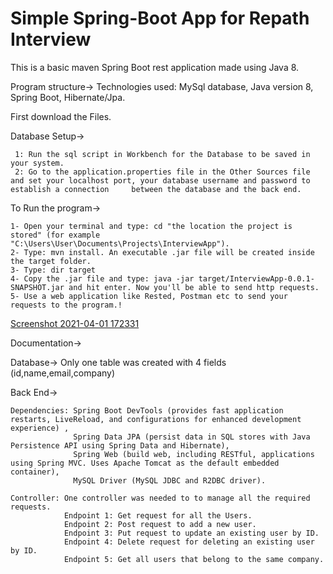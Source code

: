# Simple Spring-Boot App for Repath Interview

This is a basic maven Spring Boot rest application made using Java 8.

Program structure->
Technologies used:
MySql database, Java version 8, Spring Boot, Hibernate/Jpa.

First download the Files.

Database Setup->
            
     1: Run the sql script in Workbench for the Database to be saved in your system.
     2: Go to the application.properties file in the Other Sources file and set your localhost port, your database username and password to establish a connection     between the database and the back end.

To Run the program->

    1- Open your terminal and type: cd "the location the project is stored" (for example  "C:\Users\User\Documents\Projects\InterviewApp").
    2- Type: mvn install. An executable .jar file will be created inside the target folder.
    3- Type: dir target
    4- Copy the .jar file and type: java -jar target/InterviewApp-0.0.1-SNAPSHOT.jar and hit enter. Now you'll be able to send http requests.
    5- Use a web application like Rested, Postman etc to send your requests to the program.!
[Screenshot 2021-04-01 172331](https://user-images.githubusercontent.com/67753052/113308613-043f9380-930f-11eb-918d-8750f3e558c5.png)

Documentation->

Database-> Only one table was created with 4 fields (id,name,email,company)

Back End-> 

    Dependencies: Spring Boot DevTools (provides fast application restarts, LiveReload, and configurations for enhanced development experience) , 
                  Spring Data JPA (persist data in SQL stores with Java Persistence API using Spring Data and Hibernate), 
                  Spring Web (build web, including RESTful, applications using Spring MVC. Uses Apache Tomcat as the default embedded container),
                  MySQL Driver (MySQL JDBC and R2DBC driver).
                  
    Controller: One controller was needed to to manage all the required requests.
                Endpoint 1: Get request for all the Users.
                Endpoint 2: Post request to add a new user.
                Endpoint 3: Put request to update an existing user by ID.
                Endpoint 4: Delete request for deleting an existing user by ID.
                Endpoint 5: Get all users that belong to the same company.
